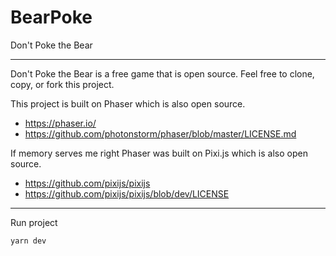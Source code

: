 # BearPoke
Don't Poke the Bear

---

Don't Poke the Bear is a free game that is open source. Feel free to clone, copy, or fork this project. 

This project is built on Phaser which is also open source.

* https://phaser.io/
* https://github.com/photonstorm/phaser/blob/master/LICENSE.md

If memory serves me right Phaser was built on Pixi.js which is also open source.
* https://github.com/pixijs/pixijs
* https://github.com/pixijs/pixijs/blob/dev/LICENSE

---
Run project
```bash
yarn dev
```